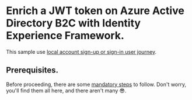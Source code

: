 # Enrich a JWT token on Azure Active Directory B2C with Identity Experience Framework.

This sample use [local account sign-up or sign-in user journey](https://github.com/Azure-Samples/active-directory-b2c-custom-policy-starterpack/tree/63d382ae6cd78d2995a88653c7b7ed55876a8296/LocalAccounts#local-account-sign-up-or-sign-in-user-journey-overview).

## Prerequisites.

Before proceeding, there are some [mandatory steps](https://docs.microsoft.com/en-us/azure/active-directory-b2c/tutorial-create-user-flows?pivots=b2c-custom-policy#prerequisites) to follow. Don't worry, you'll find them all here, and there aren't many 😎.
